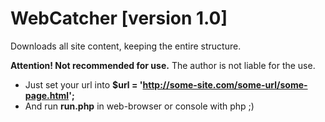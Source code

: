 WebCatcher [version 1.0]
==========
Downloads all site content, keeping the entire structure.

**Attention! Not recommended for use.**
The author is not liable for the use.

* Just set your url into **$url = 'http://some-site.com/some-url/some-page.html';**
* And run **run.php** in web-browser or console with php ;)
